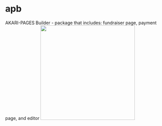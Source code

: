 # apb
AKARI-PAGES Builder - package that includes: fundraiser page, payment page, and editor
<img width="300px" height="300px" src="http://bitfund.cash/pagebuilder/akaripagesbuilderlogo.jpg">
